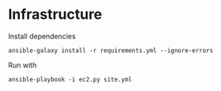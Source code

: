 Infrastructure
==============

Install dependencies

```
ansible-galaxy install -r requirements.yml --ignore-errors
```

Run with 

```
ansible-playbook -i ec2.py site.yml
```
